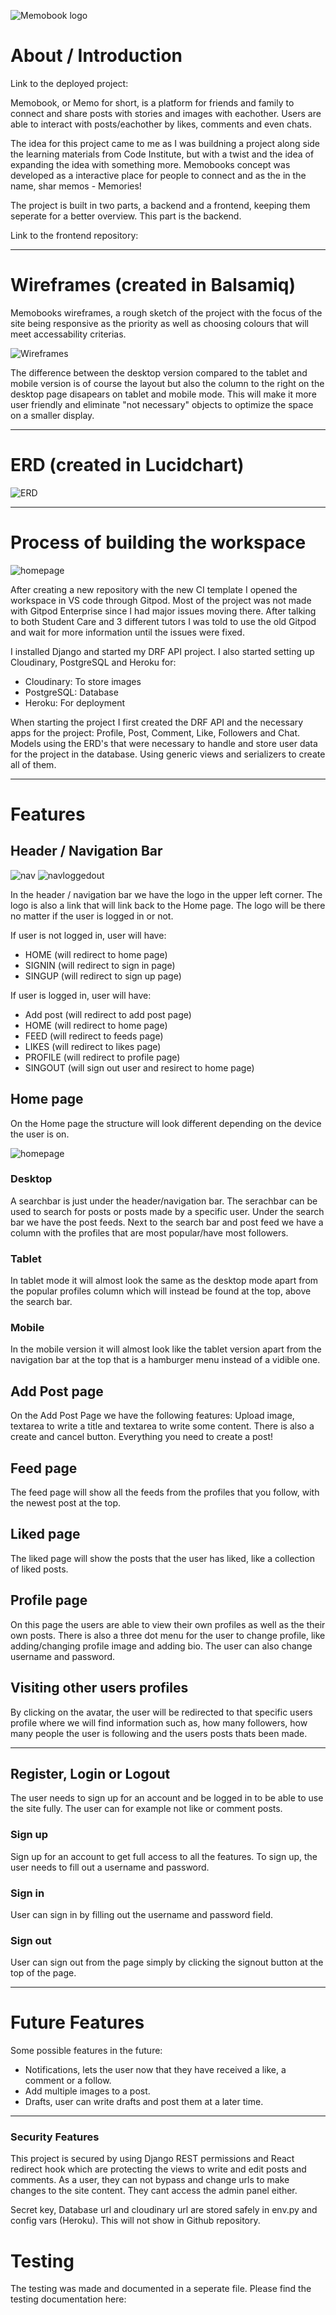 ![Memobook logo](assets_md/logo_memo.png)

# About / Introduction

Link to the deployed project:

Memobook, or Memo for short, is a platform for friends and family to connect and share posts with stories and images with eachother. Users are able to interact with posts/eachother by likes, comments and even chats. 

The idea for this project came to me as I was buildning a project along side the learning materials from Code Institute, but with a twist and the idea of expanding the idea with something more. Memobooks concept was developed as a interactive place for people to connect and as the in the name, shar memos - Memories!

The project is built in two parts, a backend and a frontend, keeping them seperate for a better overview. This part is the backend.

Link to the frontend repository: 



---

# Wireframes (created in Balsamiq)

Memobooks wireframes, a rough sketch of the project with the focus of the site being responsive as the priority as well as choosing colours that will meet accessability criterias. 

![Wireframes](assets_md/memo_wireframe.png)

The difference between the desktop version compared to the tablet and mobile version is of course the layout but also the column to the right on the desktop page disapears on tablet and mobile mode. This will make it more user friendly and eliminate "not necessary" objects to optimize the space on a smaller display.

---

# ERD (created in Lucidchart)

![ERD](assets_md/memo_erd.png)

---

# Process of building the workspace

![homepage](assets_md/home_m.png)

After creating a new repository with the new CI template I opened the workspace in VS code through Gitpod. Most of the project was not made with Gitpod Enterprise since I had major issues moving there. After talking to both Student Care and 3 different tutors I was told to use the old Gitpod and wait for more information until the issues were fixed. 

I installed Django and started my DRF API project. I also started setting up Cloudinary, PostgreSQL and Heroku for:
- Cloudinary: To store images
- PostgreSQL: Database
- Heroku: For deployment

When starting the project I first created the DRF API and the necessary apps for the project: Profile, Post, Comment, Like, Followers and Chat. Models using the ERD's that were necessary to handle and store user data for the project in the database. Using generic views and serializers to create all of them.

---

# Features

## Header / Navigation Bar

![nav](assets_md/navbar_m.png)
![navloggedout](assets_md/navloggedout_m.png)

In the header / navigation bar we have the logo in the upper left corner. The logo is also a link that will link back to the Home page. The logo will be there no matter if the user is logged in or not. 

If user is not logged in, user will have:
- HOME (will redirect to home page)
- SIGNIN (will redirect to sign in page)
- SINGUP (will redirect to sign up page)

If user is logged in, user will have:
- Add post (will redirect to add post page)
- HOME (will redirect to home page)
- FEED (will redirect to feeds page)
- LIKES (will redirect to likes page)
- PROFILE (will redirect to profile page)
- SINGOUT (will sign out user and resirect to home page)

## Home page

On the Home page the structure will look different depending on the device the user is on. 

![homepage](assets_md/home_m.png)

### Desktop
A searchbar is just under the header/navigation bar. The serachbar can be used to search for posts or posts made by a specific user. Under the search bar we have the post feeds. Next to the search bar and post feed we have a column with the profiles that are most popular/have most followers. 

### Tablet
In tablet mode it will almost look the same as the desktop mode apart from the popular profiles column which will instead be found at the top, above the search bar. 

### Mobile
In the mobile version it will almost look like the tablet version apart from the navigation bar at the top that is a hamburger menu instead of a vidible one. 

## Add Post page
On the Add Post Page we have the following features: Upload image, textarea to write a title and textarea to write some content. There is also a create and cancel button. Everything you need to create a post!

## Feed page
The feed page will show all the feeds from the profiles that you follow, with the newest post at the top.

## Liked page
The liked page will show the posts that the user has liked, like a collection of liked posts. 

## Profile page
On this page the users are able to view their own profiles as well as the their own posts. There is also a three dot menu for the user to change profile, like adding/changing profile image and adding bio. The user can also change username and password. 

## Visiting other users profiles
By clicking on the avatar, the user will be redirected to that specific users profile where we will find information such as, how many followers, how many people the user is following and the users posts thats been made. 

---

## Register, Login or Logout
The user needs to sign up for an account and be logged in to be able to use the site fully. The user can for example not like or comment posts. 

### Sign up
Sign up for an account to get full access to all the features. To sign up, the user needs to fill out a username and password.

### Sign in
User can sign in by filling out the username and password field. 

### Sign out
User can sign out from the page simply by clicking the signout button at the top of the page. 

---

# Future Features
Some possible features in the future:
- Notifications, lets the user now that they have received a like, a comment or a follow. 
- Add multiple images to a post.
- Drafts, user can write drafts and post them at a later time. 

---

### Security Features
This project is secured by using Django REST permissions and React redirect hook which are protecting the views to write and edit posts and comments. As a user, they can not bypass and change urls to make changes to the site content. They cant access the admin panel either. 

Secret key, Database url and cloudinary url are stored safely in env.py and config vars (Heroku). This will not show in Github repository. 

# Testing
The testing was made and documented in a seperate file.
Please find the testing documentation here: 
